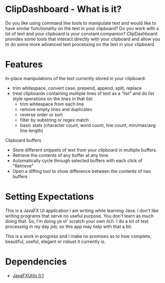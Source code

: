# ClipDashboard - What is it?

Do you like using command line tools to manipulate text and would like to have similar functionality on the text in your clipboard? Do you work with a lot of text and your clipboard is your constant companion?  ClipDashboard provides some tools that interact directly with your clipboard and allow you to do some more advanced text processing on the text in your clipboard.

# Features

In-place manipulations of the text currently stored in your clipboard:

- trim whitespace, convert case, prepend, append, split, replace
- treat clipboards containing multiple lines of text as a "list" and do list style operations on the lines in that list:
    - trim whitespace from each line
    - remove empty lines and duplicates
    - reverse order or sort
    - filter by substring or regex match
    - basic stats (character count, word count, line count, min/max/avg line length)

Clipboard buffers

- Store different snippets of text from your clipboard in multiple buffers.
- Retrieve the contents of any buffer at any time
- Automatically cycle through selected buffers with each click of "Retrieve"
- Open a diffing tool to show difference between the contents of two buffers

# Setting Expectations

This is a JavaFX UI application I am writing while learning Java.  I don't like writing programs that serve no useful purpose. You don't learn as much doing that.  So, I'm doing ye ol' scratch your own itch.  I do a lot of text processing in my day job, so this app may help with that a bit. 
  
This is a work in progress and I make no promises as to how complete, beautiful, useful, elegant or robust it currently is.

# Dependencies

- [JavaFXUtils 0.1](https://github.com/SirGnip/JavaFXUtils/releases/tag/0.1)
